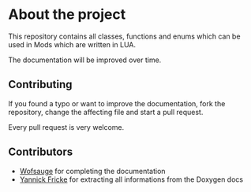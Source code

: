 # About the project

This repository contains all classes, functions and enums which can be used in Mods which are written in LUA.

The documentation will be improved over time.

## Contributing

If you found a typo or want to improve the documentation, fork the repository, change the affecting file and start a pull request.

Every pull request is very welcome.

## Contributors

* [Wofsauge](https://github.com/wofsauge) for completing the documentation
* [Yannick Fricke](https://github.com/YannickFricke) for extracting all informations from the Doxygen docs

